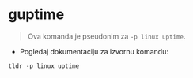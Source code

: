 # guptime

> Ova komanda je pseudonim za `-p linux uptime`.

- Pogledaj dokumentaciju za izvornu komandu:

`tldr -p linux uptime`
